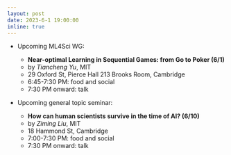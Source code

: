 ```yaml
---
layout: post
date: 2023-6-1 19:00:00
inline: true
---
```


- Upcoming ML4Sci WG:
  - **Near-optimal Learning in Sequential Games: from Go to Poker (6/1)**
  - by *Tiancheng Yu*, MIT
  - 29 Oxford St, Pierce Hall 213 Brooks Room, Cambridge
  - 6:45-7:30 PM: food and social
  - 7:30 PM onward: talk

- Upcoming general topic seminar:
  - **How can human scientists survive in the time of AI? (6/10)**
  - by *Ziming Liu*, MIT
  - 18 Hammond St, Cambridge
  - 7:00-7:30 PM: food and social
  - 7:30 PM onward: talk

<!--
layout: post
date: 2022-12-3 19:00:00
inline: true

- Invited talk by Professor Norman Yao!
  - *Introduction to Time Crystals*
  - Please RSVP [here](https://forms.gle/PE3utKMcF4kwtHLt5) -->

